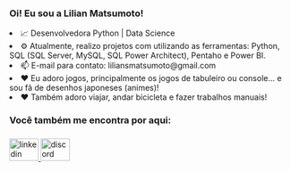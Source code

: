 <h3 align="left">Oi! Eu sou a Lilian Matsumoto! </h3>

  <li> 📈 Desenvolvedora Python | Data Science</li>
  <li> ⚙️ Atualmente, realizo projetos com utilizando as ferramentas: Python, SQL (SQL Server, MySQL, SQL Power Architect), Pentaho e Power BI.</li>
  <li> 📫 E-mail para contato: liliansmatsumoto@gmail.com</li>
  <li> ❤️ Eu adoro jogos, principalmente os jogos de tabuleiro ou console... e sou fã de desenhos japoneses (animes)!</li>
  <li> ❤️ Também adoro viajar, andar bicicleta e fazer trabalhos manuais!</li>


###

<h3 align="left">Você também me encontra por aqui:</h3>

###

<div align="left">
  <a href="https://www.linkedin.com/in/lilian-matsumoto/" target="_blank">
    <img src="https://raw.githubusercontent.com/maurodesouza/profile-readme-generator/master/src/assets/icons/social/linkedin/default.svg" width="52" height="40" alt="linkedin logo"  />
  </a>
  <a href="Lilian Matsumoto#0130" target="_blank">
    <img src="https://raw.githubusercontent.com/maurodesouza/profile-readme-generator/master/src/assets/icons/social/discord/default.svg" width="52" height="40" alt="discord logo"  />
  </a>
</div>
